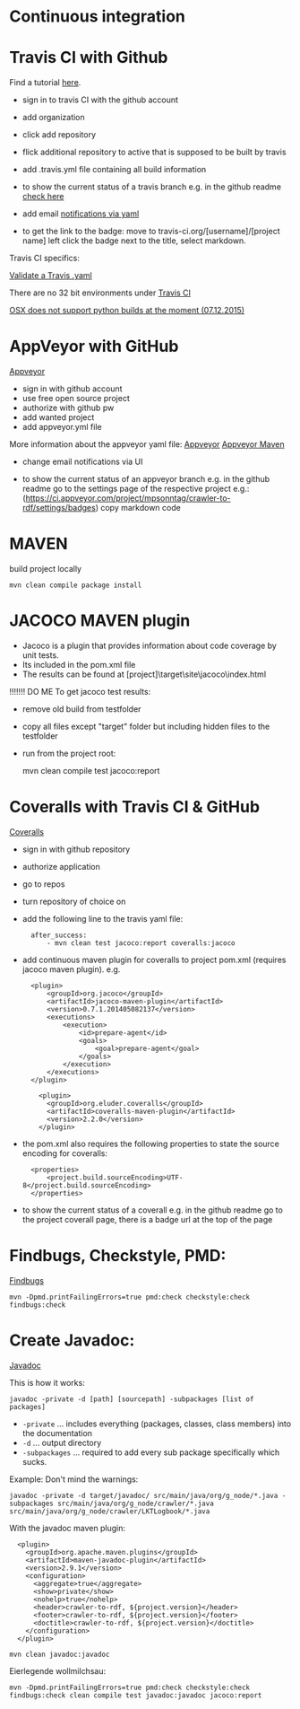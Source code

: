 Continuous integration
======================


Travis CI with Github
======================

Find a tutorial [here](http://docs.travis-ci.com/user/getting-started/).

- sign in to travis CI with the github account
- add organization
- click add repository
- flick additional repository to active that is supposed to be built by travis
- add .travis.yml file containing all build information

- to show the current status of a travis branch
    e.g. in the github readme [check here](http://docs.travis-ci.com/user/status-images/)

- add email [notifications via yaml](http://docs.travis-ci.com/user/notifications/)

- to get the link to the badge:
    move to travis-ci.org/[username]/[project name]
    left click the badge next to the title, select markdown.


Travis CI specifics:

[Validate a Travis .yaml](http://lint.travis-ci.org/)

There are no 32 bit environments under [Travis CI](https://github.com/travis-ci/travis-ci/issues/986)

[OSX does not support python builds at the moment (07.12.2015)](https://docs.travis-ci.com/user/languages/python)



AppVeyor with GitHub
====================

[Appveyor](http://www.appveyor.com/)

- sign in with github account
- use free open source project
- authorize with github pw
- add wanted project
- add appveyor.yml file

More information about the appveyor yaml file:
[Appveyor](http://www.appveyor.com/docs/appveyor-yml)
[Appveyor Maven](http://www.yegor256.com/2015/01/10/windows-appveyor-maven.html)

- change email notifications via UI

- to show the current status of an appveyor branch e.g. in the github readme go to the settings page of the respective project e.g.:
    (https://ci.appveyor.com/project/mpsonntag/crawler-to-rdf/settings/badges)
    copy markdown code



MAVEN
=====

build project locally

    mvn clean compile package install



JACOCO MAVEN plugin
===================

- Jacoco is a plugin that provides information about code coverage by unit tests.
- Its included in the pom.xml file
- The results can be found at [project]\target\site\jacoco\index.html


!!!!!!! DO ME
To get jacoco test results:
- remove old build from testfolder
- copy all files except "target" folder but including hidden files to the testfolder
- run from the project root:

    mvn clean compile test jacoco:report



Coveralls with Travis CI & GitHub
=================================

[Coveralls](https://coveralls.io)

- sign in with github repository
- authorize application
- go to repos
- turn repository of choice on

- add the following line to the travis yaml file:

        after_success:
            - mvn clean test jacoco:report coveralls:jacoco

- add continuous maven plugin for coveralls to project pom.xml (requires jacoco maven plugin). e.g.

        <plugin>
            <groupId>org.jacoco</groupId>
            <artifactId>jacoco-maven-plugin</artifactId>
            <version>0.7.1.201405082137</version>
            <executions>
                <execution>
                    <id>prepare-agent</id>
                    <goals>
                        <goal>prepare-agent</goal>
                    </goals>
                </execution>
            </executions>
        </plugin>

          <plugin>
            <groupId>org.eluder.coveralls</groupId>
            <artifactId>coveralls-maven-plugin</artifactId>
            <version>2.2.0</version>
          </plugin>

- the pom.xml also requires the following properties to state the source encoding for coveralls:

        <properties>
            <project.build.sourceEncoding>UTF-8</project.build.sourceEncoding>
        </properties>


- to show the current status of a coverall e.g. in the github readme go to the project coverall page,
there is a badge url at the top of the page


Findbugs, Checkstyle, PMD:
==========================

[Findbugs](http://www.petrikainulainen.net/programming/maven/findbugs-maven-plugin-tutorial/)

    mvn -Dpmd.printFailingErrors=true pmd:check checkstyle:check findbugs:check


Create Javadoc:
===============

[Javadoc](https://newcircle.com/bookshelf/java_fundamentals_tutorial/javadoc)

This is how it works:

    javadoc -private -d [path] [sourcepath] -subpackages [list of packages]

- `-private` ... includes everything (packages, classes, class members) into the documentation
- `-d` ... output directory
- `-subpackages` ... required to add every sub package specifically which sucks.

Example: Don't mind the warnings:

    javadoc -private -d target/javadoc/ src/main/java/org/g_node/*.java -subpackages src/main/java/org/g_node/crawler/*.java src/main/java/org/g_node/crawler/LKTLogbook/*.java


With the javadoc maven plugin:

      <plugin>
        <groupId>org.apache.maven.plugins</groupId>
        <artifactId>maven-javadoc-plugin</artifactId>
        <version>2.9.1</version>
        <configuration>
          <aggregate>true</aggregate>
          <show>private</show>
          <nohelp>true</nohelp>
          <header>crawler-to-rdf, ${project.version}</header>
          <footer>crawler-to-rdf, ${project.version}</footer>
          <doctitle>crawler-to-rdf, ${project.version}</doctitle>
        </configuration>
      </plugin>

    mvn clean javadoc:javadoc


Eierlegende wollmilchsau:

    mvn -Dpmd.printFailingErrors=true pmd:check checkstyle:check findbugs:check clean compile test javadoc:javadoc jacoco:report
